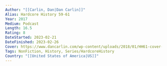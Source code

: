 ```yaml
---
Author: "[[Carlin, Dan|Dan Carlin]]"
Alias: Hardcore History 59-61
Year: 2017
Medium: Podcast
Length: 16.5
Rating: 8
DateStarted: 2023-02-21
DateFinished: 2023-02-26
Cover: https://www.dancarlin.com/wp-content/uploads/2018/01/HH61-cover-1400px.jpg
Tags: NonFiction, History, Series/HardcoreHistory 
Country: "[[United States of America|US]]"
---
```

